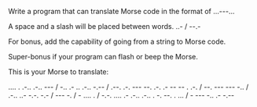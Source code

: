 <div class="md"><p>Write a program that can translate Morse code in the format of ...---...</p>
<p>A space and a slash will be placed between words.   ..- / --.-</p>
<p>For bonus, add the capability of going from a string to Morse code.</p>
<p>Super-bonus if your program can flash or beep the Morse.</p>
<p>This is your Morse to translate:</p>
<p>.... . .-.. .-.. --- / -.. .- .. .-.. -.-- / .--. .-. --- --. .-. .- -- -- . .-. / --. --- --- -.. / .-.. ..- -.-. -.- / --- -. / - .... . / -.-. .... .- .-.. .-.. . -. --. . ... / - --- -.. .- -.--</p>
</div>
